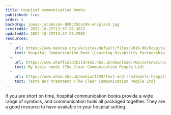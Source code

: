 ```yaml
---
title: Hospital communication books
published: true
order: 5
backdrop: jonas-jacobsson-0FRJ2SCuY4k-unsplash.jpg
createdAt: 2022-10-25T13:37:26.282Z
updatedAt: 2022-10-25T13:37:26.290Z
resources:
  - 
    url: https://www.mencap.org.uk/sites/default/files/2016-06/hospitalcommunicationbook.pdf
    text: Hospital Communication Book (Learning Disability Partnership Board in Surrey)
  - 
    url: https://www.sheffieldchildrens.nhs.uk/download/766/coronavirus-resources/9774/visiting-the-hospital.pdf
    text: My basic needs (The Clear Communication People Ltd)
  - 
    url: https://www.uhnm.nhs.uk/media/4359/test-and-treatments-hospital-communication-book-resources.pdf
    text: Tests and treatment (The Clear Communication People Ltd)
---
```

If you are short on time, hospital communication books provide a wide range of symbols, and communication tools all packaged together. They are a good resource to have available in your hospital setting.

<toolbox-resource-links :links="resources"></toolbox-resource-links>